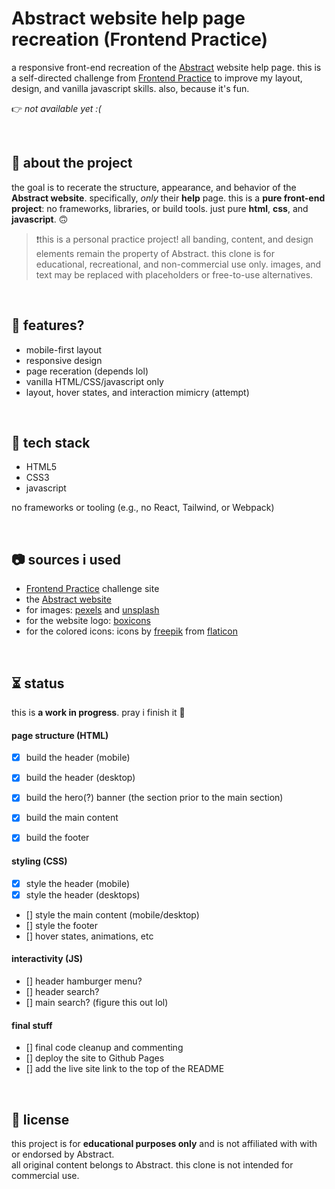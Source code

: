 # Abstract website help page recreation (Frontend Practice)

a responsive front-end recreation of the [Abstract](https://help.goabstract.com/hc/en-us) website help page. this is a self-directed challenge from [Frontend Practice](https://www.frontendpractice.com/projects/abstract) to improve my layout, design, and vanilla javascript skills. also, because it's fun.

👉 *not available yet :(*

<br>

## 📌 about the project

the goal is to recerate the structure, appearance, and behavior of the **Abstract website**. specifically, *only* their **help** page.
this is a **pure front-end project**: no frameworks, libraries, or build tools. just pure **html**, **css**, and **javascript**. 🙃

> ❗this is a personal practice project! all banding, content, and design elements remain the property of Abstract. this clone is for educational, recreational, and non-commercial use only.
> images, and text may be replaced with placeholders or free-to-use alternatives.

<br>

## 🍮 features?

- mobile-first layout
- responsive design
- page receration (depends lol)
- vanilla HTML/CSS/javascript only
- layout, hover states, and interaction mimicry (attempt)

<br>

## 🔧 tech stack

- HTML5
- CSS3
- javascript

no frameworks or tooling (e.g., no React, Tailwind, or Webpack)

<br>

## 📷 sources i used

- [Frontend Practice](https://www.frontendpractice.com/projects/abstract) challenge site
- the [Abstract website](https://help.goabstract.com/hc/en-us)
- for images: [pexels](https://www.pexels.com/) and [unsplash](https://unsplash.com/)
- for the website logo: [boxicons](https://boxicons.com/)
- for the colored icons: icons by [freepik](https://www.flaticon.com/authors/freepik) from [flaticon](https://www.flaticon.com/)

<br>

## ⏳ status

this is **a work in progress**. pray i finish it 🙏

#### page structure (HTML)
- [X] build the header (mobile)
- [X] build the header (desktop)
- [X] build the hero(?) banner (the section prior to the main section)
- [X] build the main content
- [X] build the footer


#### styling (CSS)
- [X] style the header (mobile)
- [X] style the header (desktops)
- [] style the main content (mobile/desktop)
- [] style the footer
- [] hover states, animations, etc

#### interactivity (JS)
- [] header hamburger menu?
- [] header search?
- [] main search? (figure this out lol)

#### final stuff
- [] final code cleanup and commenting
- [] deploy the site to Github Pages
- [] add the live site link to the top of the README

<br>

## 📝 license

this project is for **educational purposes only** and is not affiliated with with or endorsed by Abstract.  
all original content belongs to Abstract. this clone is not intended for commercial use.